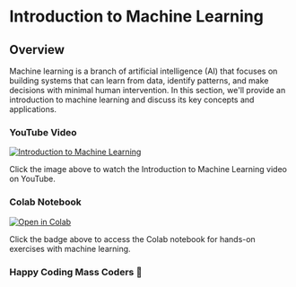 # Introduction to Machine Learning

## Overview

Machine learning is a branch of artificial intelligence (AI) that focuses on building systems that can learn from data, identify patterns, and make decisions with minimal human intervention. In this section, we'll provide an introduction to machine learning and discuss its key concepts and applications.

### YouTube Video

[![Introduction to Machine Learning](![intro](https://github.com/codenihar/ml/assets/82893577/c6e93035-b650-46d7-b77a-2713dca4de1f)
)](https://youtu.be/LHzBHo-XZnw)

Click the image above to watch the Introduction to Machine Learning video on YouTube.

### Colab Notebook

[![Open in Colab](https://colab.research.google.com/assets/colab-badge.svg)](https://colab.research.google.com/drive/18uPlI4eECOTySucsAdaSmngBesgLc_P1)

Click the badge above to access the Colab notebook for hands-on exercises with machine learning.

### Happy Coding Mass Coders 🙂
